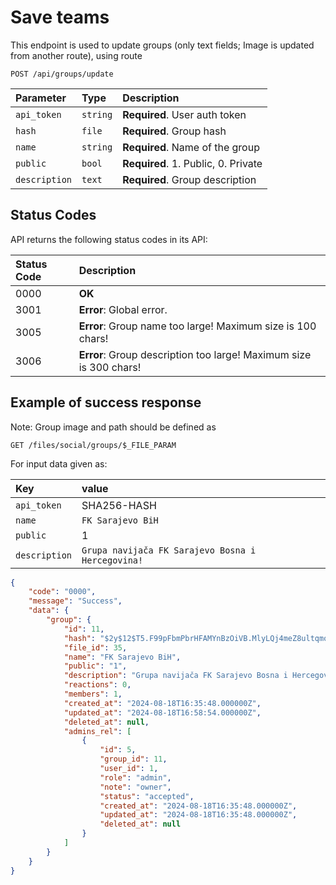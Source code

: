 # Save teams

This endpoint is used to update groups (only text fields; Image is updated from another route), using route

```http
POST /api/groups/update
```

| Parameter     | Type     | Description                         |
|:--------------|:---------|:------------------------------------|
| `api_token`   | `string` | **Required**. User auth token       |
| `hash`        | `file`   | **Required**. Group hash            |
| `name`        | `string` | **Required**. Name of the group     |
| `public`      | `bool`   | **Required**. 1. Public, 0. Private |
| `description` | `text`   | **Required**. Group description     |


## Status Codes

API returns the following status codes in its API:

| Status Code | Description                                                        |
|:------------|:-------------------------------------------------------------------|
| 0000        | **OK**                                                             |
| 3001        | **Error**: Global error.                                           |
| 3005        | **Error**: Group name too large! Maximum size is 100 chars!        |
| 3006        | **Error**: Group description too large! Maximum size is 300 chars! |

## Example of success response

Note: Group image and path should be defined as

```http
GET /files/social/groups/$_FILE_PARAM
```

For input data given as:

| Key           | value                                             |
|:--------------|:--------------------------------------------------|
| `api_token`   | SHA256-HASH                                       |
| `name`        | `FK Sarajevo BiH`                                 |
| `public`      | 1                                                 |
| `description` | `Grupa navijača FK Sarajevo Bosna i Hercegovina!` |

```json
{
    "code": "0000",
    "message": "Success",
    "data": {
        "group": {
            "id": 11,
            "hash": "$2y$12$T5.F99pFbmPbrHFAMYnBzOiVB.MlyLQj4meZ8ultqmoRQoemqDtEK",
            "file_id": 35,
            "name": "FK Sarajevo BiH",
            "public": "1",
            "description": "Grupa navijača FK Sarajevo Bosna i Hercegovina!",
            "reactions": 0,
            "members": 1,
            "created_at": "2024-08-18T16:35:48.000000Z",
            "updated_at": "2024-08-18T16:58:54.000000Z",
            "deleted_at": null,
            "admins_rel": [
                {
                    "id": 5,
                    "group_id": 11,
                    "user_id": 1,
                    "role": "admin",
                    "note": "owner",
                    "status": "accepted",
                    "created_at": "2024-08-18T16:35:48.000000Z",
                    "updated_at": "2024-08-18T16:35:48.000000Z",
                    "deleted_at": null
                }
            ]
        }
    }
}
```
